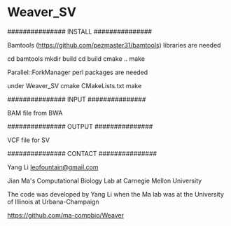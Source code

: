Weaver_SV
===============

###############
INSTALL
###############

Bamtools (https://github.com/pezmaster31/bamtools) libraries are needed

cd bamtools
mkdir build
cd build
cmake ..
make

Parallel::ForkManager perl packages are needed

under Weaver_SV
cmake CMakeLists.txt
make


###############
INPUT
###############

BAM file from BWA


###############
OUTPUT
###############

VCF file for SV


###############
CONTACT
###############

Yang Li <leofountain@gmail.com>

Jian Ma's Computational Biology Lab at Carnegie Mellon University

The code was developed by Yang Li when the Ma lab was at the University of Illinois at Urbana-Champaign

https://github.com/ma-compbio/Weaver


